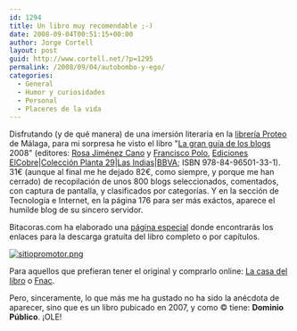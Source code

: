 ```yaml
---
id: 1294
title: Un libro muy recomendable ;-)
date: 2008-09-04T00:51:15+00:00
author: Jorge Cortell
layout: post
guid: http://www.cortell.net/?p=1295
permalink: /2008/09/04/autobombo-y-ego/
categories:
  - General
  - Humor y curiosidades
  - Personal
  - Placeres de la vida
---
```

Disfrutando (y de qué manera) de una imersión literaria en la <a title="http://www.libreriaproteo.es/" href="http://www.libreriaproteo.es/" target="_blank">librería Proteo</a> de Málaga, para mi sorpresa he visto el libro "[La gran guía de los blogs](http://coleccionplanta29.com/guias-para-un-mundo-nuevo/la-gran-guia-de-los-blogs) 2008" (editores: [Rosa Jiménez Cano](http://www.rosajc.com/) y [Francisco Polo](http://www.franciscopolo.com/), [Ediciones ElCobre](http://www.elcobre.es/)|[Colección Planta 29](http://coleccionplanta29.com/)|[Las Indias](http://www.lasindias.com/)|[BBVA](http://www.planta29.com/); ISBN 978-84-96501-33-1). 31€ (aunque al final me he dejado 82€, como siempre, y porque me han cerrado) de recopilación de unos 800 blogs seleccionados, comentados, con captura de pantalla, y clasificados por categorías. Y en la sección de Tecnología e Internet, en la página 176 para ser más exáctos, aparece el humilde blog de su sincero servidor.

Bitacoras.com ha elaborado una [página especial](http://www.bitacoras.com/libro) donde encontrarás los enlaces para la descarga gratuíta del libro completo o por capítulos.

[![sitiopromotor.png](http://www.blogpocket.com/wp-content/uploads/sitiopromotor.png)](http://www.bitacoras.com/libro)

Para aquellos que prefieran tener el original y comprarlo online: [La casa del libro](http://casadellibro.com/) o [Fnac](http://www.fnac.es/).

Pero, sinceramente, lo que más me ha gustado no ha sido la anécdota de aparecer, sino que es un libro pubicado en 2007, y como © tiene: **Dominio Público**. ¡OLE!